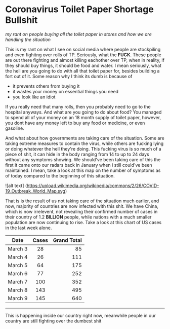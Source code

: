 # Coronavirus Toilet Paper Shortage Bullshit

*my rant on people buying all the toilet paper in stores and how we are handling the situation*

This is my rant on what I see on social media where people are stockpiling and even fighitng over rolls of TP. Seriously, what the **FUCK**. These people are out there fighting and almost killing eachother over TP, when in reality, if they should buy things, it should be food and water. I mean seriously, what the hell are you going to do with all that toilet paper for, besides building a fort out of it. Some reason why I think its dumb is because of

* it prevents others from buying it
* it wastes your money on essential things you  need
* you look like an idiot


If you really need that many rolls, then you probably need to go to the hospital anyways. And what are you going to do about food? You managed to spend all of your money on an 18 month supply of toilet paper, however, you dont have any money left to buy any food or medicine, or even gasoline.

And what about how governments are taking care of the situation. Some are taking extreme measures to contain the virus, while others are fucking lying or doing whatever the hell they're doing. This fucking virus is so much of a piece of shit, it can hide in the body ranging from 14 to up to 24 days without any symptoms showing. We should've been taking care of this the first it came onto our radars back in January when i still could've been maintained. I mean, take a look at this map on the number of symptoms as of today compared to the beginning of this situation.

![alt text] (https://upload.wikimedia.org/wikipedia/commons/2/26/COVID-19_Outbreak_World_Map.svg)

That is is the result of us not taking care of the situation much earlier, and now, majority of countries are now infected with this shit. We have China, which is now irrelevent, not revealing their confirmed number of cases in their country of 1.2 **BILLION** people, while nations with a much smaller population are now continuing to rise. Take a look at this chart of US cases in the last week alone.

| Date     | Cases | Grand Total |
| -------- |:-----:| -----------:|
|March 3   |28     | 85          |
|March 4   |26     |111          |
|March 5   |64     |175          |
|March 6   |77     |252          |
|March 7   |100    |352          |
|March 8   |143    |495          |
|March 9   |145    |640          |
---

This is happening inside our country right now, meanwhile people in our country are still fighting over the dumbest shit
